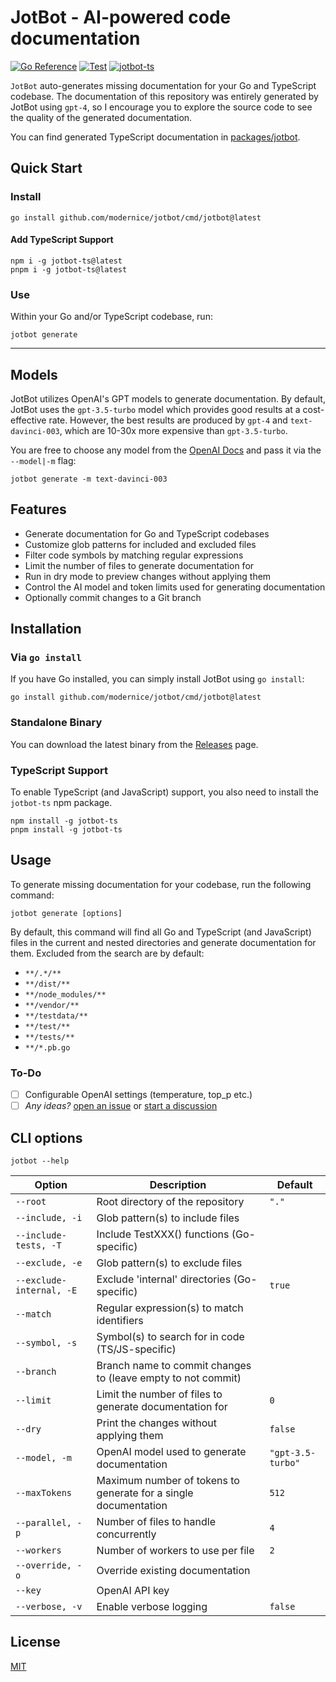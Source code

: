 # JotBot - AI-powered code documentation

[![Go Reference](https://pkg.go.dev/badge/github.com/modernice/jotbot.svg)](https://pkg.go.dev/github.com/modernice/jotbot)
[![Test](https://github.com/modernice/jotbot/actions/workflows/test.yml/badge.svg)](https://github.com/modernice/jotbot/actions/workflows/test.yml)
[![jotbot-ts](https://github.com/modernice/jotbot/actions/workflows/jotbot-ts.yml/badge.svg)](https://github.com/modernice/jotbot/actions/workflows/jotbot-ts.yml)

`JotBot` auto-generates missing documentation for your Go and TypeScript codebase.
The documentation of this repository was entirely generated by JotBot using
`gpt-4`, so I encourage you to explore the source code to see the quality of the
generated documentation.

You can find generated TypeScript documentation in [packages/jotbot](./packages/jotbot).

## Quick Start

### Install

```
go install github.com/modernice/jotbot/cmd/jotbot@latest
```

#### Add TypeScript Support

```
npm i -g jotbot-ts@latest
pnpm i -g jotbot-ts@latest
```

### Use

Within your Go and/or TypeScript codebase, run:

```
jotbot generate
```

---


## Models

JotBot utilizes OpenAI's GPT models to generate documentation. By default,
JotBot uses the `gpt-3.5-turbo` model which provides good results at
a cost-effective rate. However, the best results are produced by `gpt-4` and
`text-davinci-003`, which are 10-30x more expensive than `gpt-3.5-turbo`.

You are free to choose any model from the [OpenAI Docs](https://platform.openai.com/docs/models)
and pass it via the `--model|-m` flag:

```
jotbot generate -m text-davinci-003
```

## Features

- Generate documentation for Go and TypeScript codebases
- Customize glob patterns for included and excluded files
- Filter code symbols by matching regular expressions
- Limit the number of files to generate documentation for
- Run in dry mode to preview changes without applying them
- Control the AI model and token limits used for generating documentation
- Optionally commit changes to a Git branch


## Installation

### Via `go install`

If you have Go installed, you can simply install JotBot using `go install`:

```
go install github.com/modernice/jotbot/cmd/jotbot@latest
```

### Standalone Binary

You can download the latest binary from the
[Releases](https://github.com/modernice/jotbot/releases/latest) page.

### TypeScript Support

To enable TypeScript (and JavaScript) support, you also need to install the
`jotbot-ts` npm package.

```
npm install -g jotbot-ts
pnpm install -g jotbot-ts
```

## Usage

To generate missing documentation for your codebase, run the following command:

```
jotbot generate [options]
```

By default, this command will find all Go and TypeScript (and JavaScript) files
in the current and nested directories and generate documentation for them.
Excluded from the search are by default:

- `**/.*/**`
- `**/dist/**`
- `**/node_modules/**`
- `**/vendor/**`
- `**/testdata/**`
- `**/test/**`
- `**/tests/**`
- `**/*.pb.go`


### To-Do

- [ ] Configurable OpenAI settings (temperature, top_p etc.)
- [ ] _Any ideas?_ [open an issue](//github.com/modernice/jotbot/issues) or [start a discussion](//github.com/modernice/jotbot/discussions)

## CLI options

```
jotbot --help
```

| Option                 | Description                                                             | Default        |
|------------------------|-------------------------------------------------------------------------|----------------|
| `--root`               | Root directory of the repository                                        | `"."`          |
| `--include, -i`       | Glob pattern(s) to include files                                        |                |
| `--include-tests, -T` | Include TestXXX() functions (Go-specific)                               |                |
| `--exclude, -e`       | Glob pattern(s) to exclude files                                        |                |
| `--exclude-internal, -E` | Exclude 'internal' directories (Go-specific)                          | `true`         |
| `--match`             | Regular expression(s) to match identifiers                              |                |
| `--symbol, -s`        | Symbol(s) to search for in code (TS/JS-specific)                        |                |
| `--branch`             | Branch name to commit changes to (leave empty to not commit)            |                |
| `--limit`              | Limit the number of files to generate documentation for                 | `0`            |
| `--dry`                | Print the changes without applying them                                 | `false`        |
| `--model, -m`          | OpenAI model used to generate documentation                             | `"gpt-3.5-turbo"` |
| `--maxTokens`          | Maximum number of tokens to generate for a single documentation         | `512`          |
| `--parallel, -p`      | Number of files to handle concurrently                                  | `4`            |
| `--workers`            | Number of workers to use per file                                       | `2`            |
| `--override, -o`      | Override existing documentation                                         |                |
| `--key`                | OpenAI API key                                                          |                |
| `--verbose, -v`       | Enable verbose logging                                                  | `false`        |

## License

[MIT](./LICENSE)
